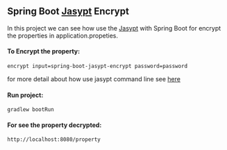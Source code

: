 Spring Boot [Jasypt](https://github.com/ulisesbocchio/jasypt-spring-boot) Encrypt
---------------------------------

In this project we can see how use the [Jasypt](http://www.jasypt.org/) with Spring Boot for encrypt the properties in application.propeties.

#### To Encrypt the property:
```
encrypt input=spring-boot-jasypt-encrypt password=password
```
for more detail about how use jasypt command line see [here](http://www.jasypt.org/cli.html)

#### Run project:
```
gradlew bootRun
```

#### For see the property decrypted:
```
http://localhost:8080/property
```

